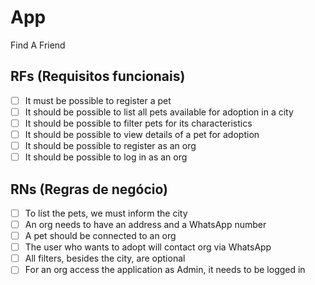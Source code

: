 # App

Find A Friend 

## RFs (Requisitos funcionais)

 - [ ] It must be possible to register a pet
 - [ ] It should be possible to list all pets available for adoption in a city
 - [ ] It should be possible to filter pets for its characteristics
 - [ ] It should be possible to view details of a pet for adoption
 - [ ] It should be possible to register as an org
 - [ ] It should be possible to log in as an org

## RNs (Regras de negócio)

 - [ ] To list the pets, we must inform the city
 - [ ] An org needs to have an address and a WhatsApp number
 - [ ] A pet should be connected to an org
 - [ ] The user who wants to adopt will contact org via WhatsApp
 - [ ] All filters, besides the city, are optional
 - [ ] For an org access the application as Admin, it needs to be logged in
